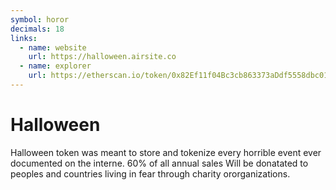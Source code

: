 ```yaml
---
symbol: horor
decimals: 18
links:
  - name: website
    url: https://halloween.airsite.co
  - name: explorer
    url: https://etherscan.io/token/0x82Ef11f04Bc3cb863373aDdf5558dbc01d8F9b9b
---
```


# Halloween

Halloween token was meant to store and tokenize every horrible event ever documented on the interne. 60% of all annual sales Will be donatated to peoples and countries living in fear through charity ororganizations.
